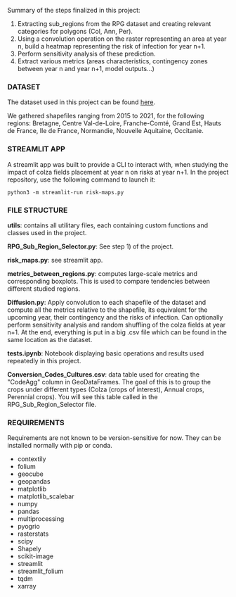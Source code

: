 Summary of the steps finalized in this project:
1) Extracting sub_regions from the RPG dataset and creating relevant categories for polygons (Col, Ann, Per).
2) Using a convolution operation on the raster representing an area at year n, build a heatmap representing the risk of infection for year n+1.
3) Perform sensitivity analysis of these prediction.
4) Extract various metrics (areas characteristics, contingency zones between year n and year n+1, model outputs...)

### DATASET
The dataset used in this project can be found [here](https://geoservices.ign.fr/rpg).

We gathered shapefiles ranging from 2015 to 2021, for the following regions: Bretagne, Centre Val-de-Loire, Franche-Comté, Grand Est, Hauts de France, Ile de France, Normandie, Nouvelle Aquitaine, Occitanie.

### STREAMLIT APP
A streamlit app was built to provide a CLI to interact with, when studying the impact of colza fields placement at year n on risks at year n+1.
In the project repository, use the following command to launch it:
```
python3 -m streamlit-run risk-maps.py
```
### FILE STRUCTURE
**utils**: contains all utilitary files, each containing custom functions and classes used in the project.

**RPG_Sub_Region_Selector.py**: See step 1) of the project.

**risk_maps.py**: see streamlit app.

**metrics_between_regions.py**: computes large-scale metrics and corresponding boxplots. This is used to compare tendencies between different studied regions.

**Diffusion.py**: Apply convolution to each shapefile of the dataset and compute all the metrics relative to the shapefile, its equivalent for the upcoming year, their contingency and the risks of infection. 
Can optionally perform sensitivity analysis and random shuffling of the colza fields at year n+1. At the end, everything is put in a big .csv file which can be found in the same location as the dataset. 

**tests.ipynb**: Notebook displaying basic operations and results used repeatedly in this project.

**Conversion_Codes_Cultures.csv**: data table used for creating the "CodeAgg" column in GeoDataFrames. The goal of this is to group the crops under different types (Colza (crops of interest), Annual crops, Perennial crops). You will see this table called in the RPG_Sub_Region_Selector file.

### REQUIREMENTS
Requirements are not known to be version-sensitive for now. They can be installed normally with pip or conda.

+ contextily
+ folium
+ geocube
+ geopandas
+ matplotlib
+ matplotlib_scalebar
+ numpy
+ pandas
+ multiprocessing
+ pyogrio
+ rasterstats
+ scipy
+ Shapely
+ scikit-image
+ streamlit
+ streamlit_folium
+ tqdm
+ xarray

